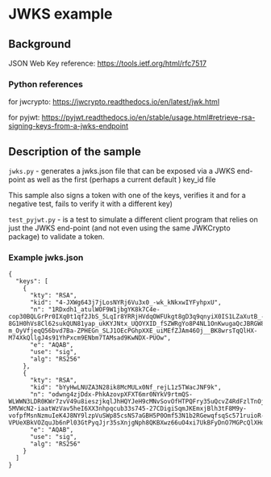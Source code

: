 # JWKS example


## Background

JSON Web Key reference: https://tools.ietf.org/html/rfc7517

### Python references

for jwcrypto: https://jwcrypto.readthedocs.io/en/latest/jwk.html

for pyjwt: https://pyjwt.readthedocs.io/en/stable/usage.html#retrieve-rsa-signing-keys-from-a-jwks-endpoint

## Description of the sample

`jwks.py` - generates a jwks.json file that can be exposed via a JWKS end-point as well as the first (perhaps a current default ) key_id file

This sample also signs a token with one of the keys, verifies it and for a negative test, fails to verify it with a different key)

`test_pyjwt.py` - is a test to simulate a different client program that relies on just the JWKS end-point (and not even using the same JWKCrypto package) to validate a token.


### Example jwks.json

```
{
  "keys": [
    {
      "kty": "RSA",
      "kid": "4-JXWg643j7jLosNYRj6Vu3x0_-wk_kNkxwIYFyhpxU",
      "n": "1RDxdh1_atulWOF9W1jbgYK8k7C4e-cop30BQLGrPr0IXq0t1qf2JbS_5LqIr8YRRjHVdqOWFUkgt8gD3q9qnyiX0IS1LZaXutB_-9t5EdLddo0GGa8PGMu7RM-8G1H0hVs8Cl62sukQUN81yap_ukKYJNtx_UQOYXID_fSZWRgYo8P4NL1OnKwugaQcJBRGW8KTMbfzZSdeTjk0B2ei9OMt71uIoMDgs9m5s-m_OyVfjeqQ56bvd7Ba-ZPHEGn_SLJ1OEcPGhpXXE_uiMEfZJAm46Oj__BK8wrsTqQlHX-M74XkQllgJ4s91YhPxcm9ENbm7TAMsad9KwNDX-PUOw",
      "e": "AQAB",
      "use": "sig",
      "alg": "RS256"
    },
    {
      "kty": "RSA",
      "kid": "bYyHwLNUZA3N28ik8McMULx0Nf_rejL1z5TWacJNF9k",
      "n": "odwng4zjDdx-PhkAzovpXFXT6mr0NYkV9rtmQS-WLWWN3LDR0KWr7zvV49u8ieszjkqlJhHQYJeH9cMNvSovOfHTPQFry35uQcvZ4RdFzlTnOjdxV03OZtv_UrIm2Zz_f-5MVWcN2-iaatWzVav5heI6XX3nhpqcub33s745-27CDigiSqmJKEmxjBlh3tF8M9y-vofpfMsnNzmuIeK4J8NY9lzpVuSWp85csNS7aGBH5P0Omf53N1b2RGewqfsqSc571ruioR-VPUeXBkVOZquJb6nPl03GtPyqJjr35sXnjgNph8QKBXwz66uO4xi7UkBFyDnO7MGPcQlXHqvVUQ",
      "e": "AQAB",
      "use": "sig",
      "alg": "RS256"
    }
  ]
}
```
